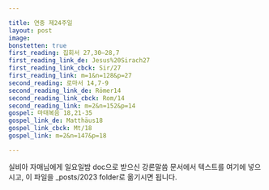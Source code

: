 ```yaml
---

title: 연중 제24주일
layout: post 
image: 
bonstetten: true
first_reading: 집회서 27,30―28,7
first_reading_link_de: Jesus%20Sirach27
first_reading_link_cbck: Sir/27
first_reading_link: m=1&n=128&p=27
second_reading: 로마서 14,7-9
second_reading_link_de: Römer14
second_reading_link_cbck: Rom/14
second_reading_link: m=2&n=152&p=14
gospel: 마태복음 18,21-35
gospel_link_de: Matthäus18
gospel_link_cbck: Mt/18
gospel_link: m=2&n=147&p=18

---
```



실비아 자매님에게 일요일밤 doc으로 받으신
강론말씀 문서에서
텍스트를 여기에 넣으시고,
이 파일을 _posts/2023 folder로 옮기시면 됩니다.
